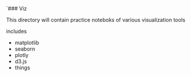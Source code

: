 `### Viz

This directory will contain practice noteboks of various visualization tools

includes
- matplotlib
- seaborn
- plotly
- d3.js
- things
